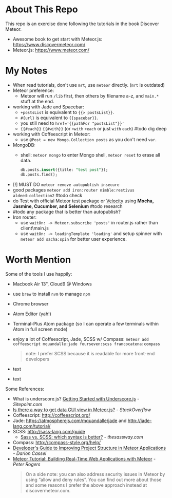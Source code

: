 # About This Repo

This repo is an exercise done following the tutorials in the book Discover Meteor.

- Awesome book to get start with Meteor.js: <https://www.discovermeteor.com/>
- Meteor.js: <https://www.meteor.com/>

# My Notes

- When read tutorials, don't use `mrt`, use `meteor` directly. (`mrt` is outdated)
- Meteor preference:
  - Meteor will run `/lib` first, then others by filename a-z, and `main.*` stuff at the end.
- working with Jade and Spacebar:
  - `+postsList` is equivalent to `{{> postsList}}`.
  - `#{url}` is equivalent to `{{spacebar}}`.
  - you still need to `href='{{pathFor "postsList"}}'`
  - `{{#each}}` `{{#with}}` (or `+with` `+each` or just `with` `each`) \#todo dig deep
- working with Coffeescript in Meteor:
  - use `@Post = new Mongo.Collection posts` as you don't need `var`.
- MongoDB:
  - shell: `meteor mongo` to enter Mongo shell, `meteor reset` to erase all data.

    ```sql
    db.posts.insert({title: "test post"});
    db.posts.find();
    ```
- \[!\] MUST DO `meteor remove autopublish insecure`
- good packages `meteor add iron:router nimble:restivus aldeed:collection2` \#todo check
- do Test with official Meteor test package or [Velocity](https://github.com/meteor-velocity/velocity) using **Mocha, Jasmine, Cucumber, and Selenium** \#todo research
- \#todo any package that is better than autopublish?
- Iron router:
  - use `waitOn: -> Meteor.subscribe 'posts'` in router.js rather than client\\main.js
  - use `waitOn: -> loadingTemplate 'loading'` and setup spinner with `meteor add sacha:spin` for better user experience.


# Worth Mention

Some of the tools I use happily:

- Macbook Air 13", Cloud9 @ Windows
- use `brew` to install `nvm` to manage `npm`
- Chrome browser
- Atom Editor (yah!)
- Terminal-Plus Atom package (so I can operate a few terminals within Atom in full screen mode)
- enjoy a lot of Coffeescript, Jade, SCSS w/ Compass: `meteor add coffeescript mquandalle:jade fourseven:scss francocatena:compass`
  > note: I prefer SCSS because it is readable for more front-end developers

- text
- text

Some References:
- What is underscore.js? [Getting Started with Underscore.js](http://www.sitepoint.com/getting-started-with-underscore-js/) *- Sitepoint.com*
- [Is there a way to get data GUI view in Meteor.js?](http://stackoverflow.com/questions/18313997/is-there-a-way-to-get-data-gui-view-in-meteor-js) *- StackOverflow*
- Coffeescript: <http://coffeescript.org/>
- Jade: <https://atmospherejs.com/mquandalle/jade> and <http://jade-lang.com/tutorial/>
- SCSS: <http://sass-lang.com/guide>
  - [Sass vs. SCSS: which syntax is better?](http://thesassway.com/editorial/sass-vs-scss-which-syntax-is-better) *- thesassway.com*
- Compass: <http://compass-style.org/help/>
- [Developer's Guide to Improving Project Structure in Meteor Applications](https://www.toptal.com/meteor/improving-project-structure-meteor-framework) *- Darion Cassel*
- [Meteor Tutorial: Building Real-Time Web Applications with Meteor](https://www.toptal.com/meteor/building-real-time-web-applications-with-meteor) *- Peter Rogers*
  > On a side note: you can also address security issues in Meteor by using “allow and deny rules”. You can find out more about those and some reasons I prefer the above approach instead at discovermeteor.com.
